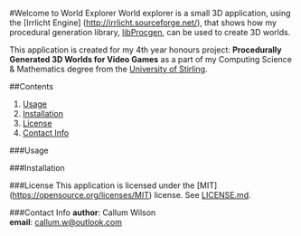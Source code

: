 #Welcome to World Explorer
World explorer is a small 3D application, using the [Irrlicht Engine]
(http://irrlicht.sourceforge.net/), that shows how my procedural generation
library, [libProcgen](https://github.com/callumW/libProcgen), can be used to
create 3D worlds.

This application is created for my 4th year honours project: **Procedurally
Generated 3D Worlds for Video Games** as a part of my Computing Science &
Mathematics degree from the [University of Stirling](http://www.stir.ac.uk).

##Contents
1. [Usage](#usage)
2. [Installation](#installation)
3. [License](#license)
4. [Contact Info](#contact-info)

###Usage

###Installation

###License
This application is licensed under the [MIT]
(https://opensource.org/licenses/MIT) license. See [LICENSE.md](LICENSE.md).

###Contact Info
**author**: Callum Wilson  
**email**: callum.w@outlook.com
